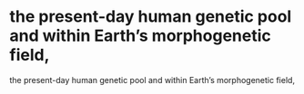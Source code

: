 # the present-day human genetic pool and within Earth’s morphogenetic field,

the present-day human genetic pool and within Earth’s morphogenetic field,
